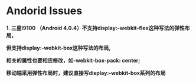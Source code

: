 Andorid Issues
==============
  <b><p>1. 三星I9100 （Android 4.0.4）不支持display:-webkit-flex这种写法的弹性布局，</p> 
         <p>但支持display:-webkit-box这种写法的布局, </p>
         <p>相关的属性也要相应修改，如-webkit-box-pack: center;</p>
         <p>移动端采用弹性布局时，建议直接写display:-webkit-box系列的布局</p>
         </b>
